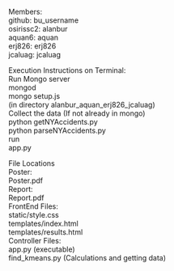 Members:<br />
github: bu_username<br />
osirissc2: alanbur<br />
aquan6: aquan<br />
erj826: erj826<br />
jcaluag: jcaluag<br />

Execution Instructions on Terminal:<br />
Run Mongo server<br />
	mongod<br />
	mongo setup.js<br />
(in directory alanbur_aquan_erj826_jcaluag)<br />
Collect the data (If not already in mongo)<br />
	python getNYAccidents.py<br />
	python parseNYAccidents.py<br />
run<br />
	app.py <br />

File Locations<br />
Poster: <br />
	Poster.pdf<br />
Report: <br />
	Report.pdf<br />
FrontEnd Files: <br />
	static/style.css<br />
	templates/index.html<br />
	templates/results.html<br />
Controller Files:<br />
	app.py (executable)<br />
	find_kmeans.py (Calculations and getting data)<br />

